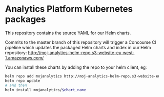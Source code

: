 # Analytics Platform Kubernetes packages

This repository contains the source YAML for our Helm charts.

Commits to the master branch of this repository will trigger a Concourse CI pipeline which updates the packaged Helm charts and index in our Helm repository:
http://moj-analytics-helm-repo.s3-website-eu-west-1.amazonaws.com/

You can install these charts by adding the repo to your helm client, eg:

```sh
helm repo add mojanalytics http://moj-analytics-helm-repo.s3-website-eu-west-1.amazonaws.com/
helm repo update
# and then
helm install mojanalytics/$chart_name
```
